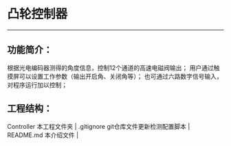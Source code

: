 # 凸轮控制器
---

## 功能简介：
  根据光电编码器测得的角度信息，控制12个通道的高速电磁阀输出；
  用户通过触摸屏可以设置工作参数（输出开启角、关闭角等）；
  也可通过六路数字信号输入，对程序运行加以控制；

## 工程结构：
  Controller    本工程文件夹
  |    .gitignore    git仓库文件更新检测配置脚本
  |    README.md    本介绍文件
  |
  
